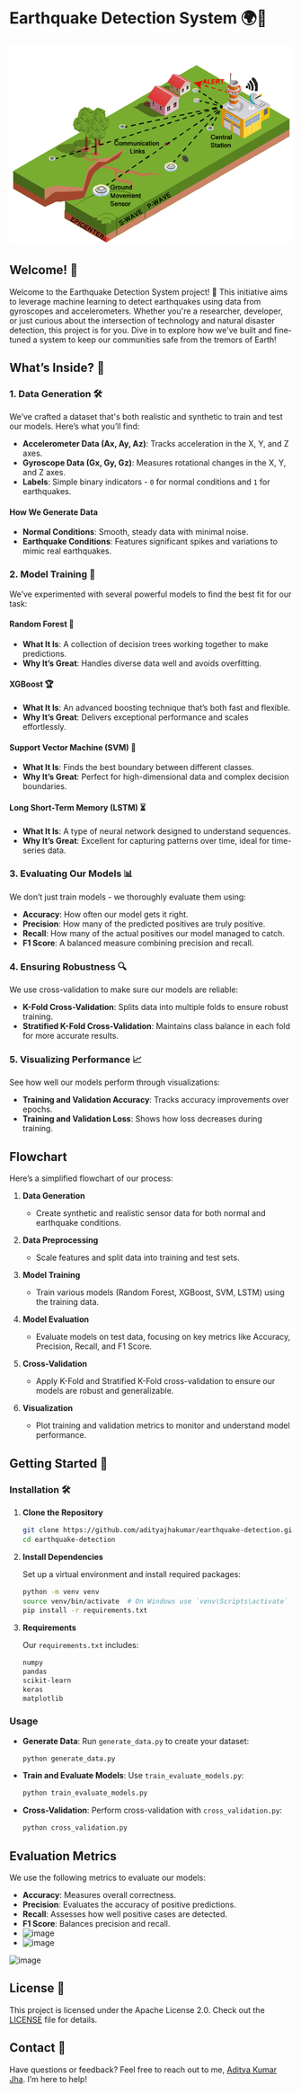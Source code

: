 

# Earthquake Detection System 🌍🚨

![Earthquake](img.jpg) 


## Welcome! 👋

Welcome to the Earthquake Detection System project! 🎉 This initiative aims to leverage machine learning to detect earthquakes using data from gyroscopes and accelerometers. Whether you're a researcher, developer, or just curious about the intersection of technology and natural disaster detection, this project is for you. Dive in to explore how we've built and fine-tuned a system to keep our communities safe from the tremors of Earth!

## What’s Inside? 🧩

### 1. Data Generation 🛠️

We’ve crafted a dataset that's both realistic and synthetic to train and test our models. Here’s what you’ll find:
- **Accelerometer Data (Ax, Ay, Az)**: Tracks acceleration in the X, Y, and Z axes.
- **Gyroscope Data (Gx, Gy, Gz)**: Measures rotational changes in the X, Y, and Z axes.
- **Labels**: Simple binary indicators - `0` for normal conditions and `1` for earthquakes.

#### How We Generate Data
- **Normal Conditions**: Smooth, steady data with minimal noise.
- **Earthquake Conditions**: Features significant spikes and variations to mimic real earthquakes.



### 2. Model Training 🤖

We’ve experimented with several powerful models to find the best fit for our task:

#### Random Forest 🌳
- **What It Is**: A collection of decision trees working together to make predictions.
- **Why It’s Great**: Handles diverse data well and avoids overfitting.

#### XGBoost 🏆
- **What It Is**: An advanced boosting technique that’s both fast and flexible.
- **Why It’s Great**: Delivers exceptional performance and scales effortlessly.

#### Support Vector Machine (SVM) 🚀
- **What It Is**: Finds the best boundary between different classes.
- **Why It’s Great**: Perfect for high-dimensional data and complex decision boundaries.

#### Long Short-Term Memory (LSTM) ⏳
- **What It Is**: A type of neural network designed to understand sequences.
- **Why It’s Great**: Excellent for capturing patterns over time, ideal for time-series data.



### 3. Evaluating Our Models 📊

We don’t just train models - we thoroughly evaluate them using:
- **Accuracy**: How often our model gets it right.
- **Precision**: How many of the predicted positives are truly positive.
- **Recall**: How many of the actual positives our model managed to catch.
- **F1 Score**: A balanced measure combining precision and recall.

### 4. Ensuring Robustness 🔍

We use cross-validation to make sure our models are reliable:
- **K-Fold Cross-Validation**: Splits data into multiple folds to ensure robust training.
- **Stratified K-Fold Cross-Validation**: Maintains class balance in each fold for more accurate results.

### 5. Visualizing Performance 📈

See how well our models perform through visualizations:
- **Training and Validation Accuracy**: Tracks accuracy improvements over epochs.
- **Training and Validation Loss**: Shows how loss decreases during training.



## Flowchart

Here’s a simplified flowchart of our process:

1. **Data Generation**
   - Create synthetic and realistic sensor data for both normal and earthquake conditions.

2. **Data Preprocessing**
   - Scale features and split data into training and test sets.

3. **Model Training**
   - Train various models (Random Forest, XGBoost, SVM, LSTM) using the training data.

4. **Model Evaluation**
   - Evaluate models on test data, focusing on key metrics like Accuracy, Precision, Recall, and F1 Score.

5. **Cross-Validation**
   - Apply K-Fold and Stratified K-Fold cross-validation to ensure our models are robust and generalizable.

6. **Visualization**
   - Plot training and validation metrics to monitor and understand model performance.

## Getting Started 🚀

### Installation 🛠️

1. **Clone the Repository**

    ```bash
    git clone https://github.com/adityajhakumar/earthquake-detection.git
    cd earthquake-detection
    ```

2. **Install Dependencies**

    Set up a virtual environment and install required packages:

    ```bash
    python -m venv venv
    source venv/bin/activate  # On Windows use `venv\Scripts\activate`
    pip install -r requirements.txt
    ```

3. **Requirements**

    Our `requirements.txt` includes:
    
    ```plaintext
    numpy
    pandas
    scikit-learn
    keras
    matplotlib
    ```

### Usage

- **Generate Data**: Run `generate_data.py` to create your dataset:

    ```bash
    python generate_data.py
    ```

- **Train and Evaluate Models**: Use `train_evaluate_models.py`:

    ```bash
    python train_evaluate_models.py
    ```

- **Cross-Validation**: Perform cross-validation with `cross_validation.py`:

    ```bash
    python cross_validation.py
    ```

## Evaluation Metrics

We use the following metrics to evaluate our models:
- **Accuracy**: Measures overall correctness.
- **Precision**: Evaluates the accuracy of positive predictions.
- **Recall**: Assesses how well positive cases are detected.
- **F1 Score**: Balances precision and recall.
- ![image](https://github.com/user-attachments/assets/d52151eb-e298-4183-92eb-36cc6383e90d)
- <img width="370" alt="image" src="https://github.com/user-attachments/assets/11a93ae7-fdc0-4ef0-8c03-50f5a2cbf8c8">
![image](https://github.com/user-attachments/assets/c99e7f59-aec6-42cf-b458-720df5998e8c)




## License 📝

This project is licensed under the Apache License 2.0. Check out the [LICENSE](LICENSE) file for details.

## Contact 📧

Have questions or feedback? Feel free to reach out to me, [Aditya Kumar Jha](mailto:your.email@example.com). I’m here to help!


